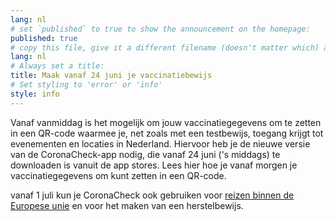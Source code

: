 ```yaml
---
lang: nl
# set `published` to true to show the announcement on the homepage:
published: true
# copy this file, give it a different filename (doesn't matter which) and, in this example, change lang to 'en' to translate the message to English and show it on the English homepage:
lang: nl
# Always set a title:
title: Maak vanaf 24 juni je vaccinatiebewijs
# Set styling to 'error' or 'info'
style: info
---
```

Vanaf vanmiddag is het mogelijk om jouw vaccinatiegegevens om te zetten in een QR-code waarmee je, net zoals met een testbewijs, toegang krijgt tot evenementen en locaties in Nederland. Hiervoor heb je de nieuwe versie van de CoronaCheck-app nodig, die vanaf 24 juni ('s middags) te downloaden is vanuit de app stores. Lees hier hoe je vanaf morgen je vaccinatiegegevens om kunt zetten in een QR-code. 

vanaf 1 juli kun je CoronaCheck ook gebruiken voor [reizen binnen de Europese unie](https://www.rijksoverheid.nl/onderwerpen/coronavirus-vaccinatie/vraag-en-antwoord/wat-is-het-eu-digitaal-corona-certificaat) en voor het maken van een herstelbewijs.
